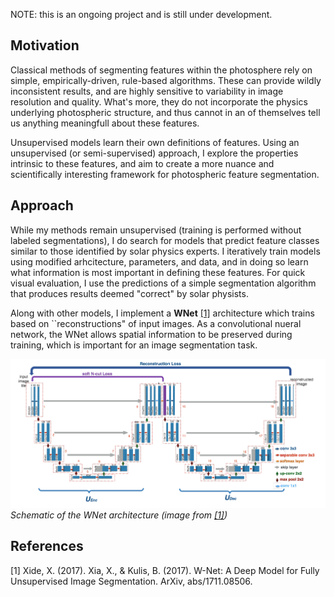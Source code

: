 NOTE: this is an ongoing project and is still under development.

## Motivation

Classical methods of segmenting features within the photosphere rely on simple, empirically-driven, rule-based algorithms. These can provide wildly inconsistent results, and are highly sensitive to variability in image resolution and quality. What's more, they do not incorporate the physics underlying photospheric structure, and thus cannot in an of themselves tell us anything meaningfull about these features. 

Unsupervised models learn their own definitions of features. Using an unsupervised (or semi-supervised) approach, I explore the properties intrinsic to these features, and aim to create a more nuance and scientifically interesting framework for photospheric feature segmentation. 

## Approach

While my methods remain unsupervised (training is performed without labeled segmentations), I do search for models that predict feature classes similar to those identified by solar physics experts. I iteratively train models using modified arhcitecture, parameters, and data, and in doing so learn what information is most important in defining these features. For quick visual evaluation, I use the predictions of a simple segmentation algorithm that produces results deemed "correct" by solar physists.  

Along with other models, I implement a **WNet** [[1]](#1) architecture which trains based on ``reconstructions" of input images. As a convolutional nueral network, the WNet allows spatial information to be preserved during training, which is important for an image segmentation task.  

![alt text](https://github.com/LDZuckerman/Solar_Segmentation/blob/master/WNet.png)
*Schematic of the WNet architecture (image from [[1]](#1))*

## References

<a id="1">[1]</a> 
Xide, X. (2017). 
Xia, X., & Kulis, B. (2017). W-Net: A Deep Model for Fully Unsupervised Image Segmentation. ArXiv, abs/1711.08506.